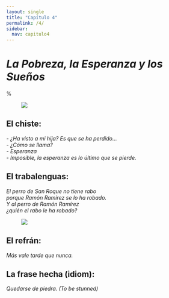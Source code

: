 ```yaml
---
layout: single
title: "Capítulo 4"
permalink: /4/
sidebar:
  nav: capitulo4
---
```


# _La Pobreza, la Esperanza y los Sueños_

%


<figure style="width: 300px" class="align-right">
    <a href="https://sarroniz.github.io/S-280/images/meme12.jpg"><img src="https://sarroniz.github.io/S-280/images/meme12.jpg"></a>
</figure>

## El chiste:

_\- ¿Ha visto a mi hija? Es que se ha perdido...  
\- ¿Cómo se llama?  
\- Esperanza   
\- Imposible, la esperanza es lo último que se pierde._   


## El trabalenguas:

_El perro de San Roque no tiene rabo  
porque Ramón Ramírez se lo ha robado.  
Y al perro de Ramón Ramírez  
¿quién el rabo le ha robado?_  

<figure style="width: 300px" class="align-right">
    <a href="https://sarroniz.github.io/S-280/images/meme5.jpg"><img src="https://sarroniz.github.io/S-280/images/meme5.jpg"></a>
</figure>

## El refrán:

_Más vale tarde que nunca._


## La frase hecha (idiom):

_Quedarse de piedra. (To be stunned)_
